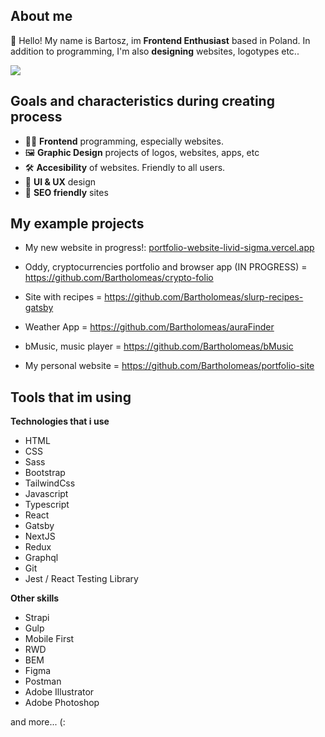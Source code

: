 

## About me 

👋 Hello!
 My name is Bartosz, im **Frontend Enthusiast** based in Poland. 
 In addition to programming, I'm also **designing** websites, logotypes etc..

[![](https://visitcount.itsvg.in/api?id=Hayssor&icon=0&color=8)](https://visitcount.itsvg.in)

## Goals and characteristics during creating process

 - 👨‍💻 **Frontend** programming, especially websites.
 - 🖼 **Graphic Design** projects of logos, websites, apps, etc 
 - 🛠 **Accesibility** of websites. Friendly to all users.
 - 🧠 **UI & UX** design 
 - 🤖 **SEO friendly** sites 

## My example projects
- My new website in progress!: [portfolio-website-livid-sigma.vercel.app](https://portfolio-website-livid-sigma.vercel.app/)

- Oddy, cryptocurrencies portfolio and browser app (IN PROGRESS) = https://github.com/Bartholomeas/crypto-folio
- Site with recipes = https://github.com/Bartholomeas/slurp-recipes-gatsby
- Weather App = https://github.com/Bartholomeas/auraFinder
- bMusic, music player = https://github.com/Bartholomeas/bMusic
- My personal website = https://github.com/Bartholomeas/portfolio-site


## Tools that im using
 **Technologies that i use**
  - HTML
  - CSS
  - Sass
  - Bootstrap
  - TailwindCss
  - Javascript
  - Typescript
  - React
  - Gatsby
  - NextJS
  - Redux
  - Graphql
  - Git
  - Jest / React Testing Library

 **Other skills**
- Strapi
- Gulp
- Mobile First
- RWD
- BEM
- Figma
- Postman
- Adobe Illustrator
- Adobe Photoshop

and more... (:


